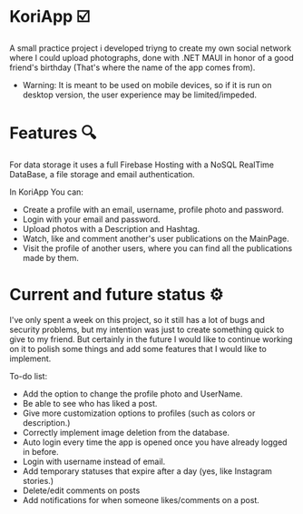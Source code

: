# KoriApp ☑️
A small practice project i developed triyng to create my own social network where I could upload photographs, done with .NET MAUI in honor of a good friend's birthday (That's where the name of the app comes from).  
- Warning: It is meant to be used on mobile devices, so if it is run on desktop version, the user experience may be limited/impeded.
# Features 🔍
For data storage it uses a full Firebase Hosting with a NoSQL RealTime DataBase, a file storage and email authentication.

In KoriApp You can:
* Create a profile with an email, username, profile photo and password.
* Login with your email and password.
* Upload photos with a Description and Hashtag.
* Watch, like and comment another's user publications on the MainPage.
* Visit the profile of another users, where you can find all the publications made by them.

# Current and future status ⚙️
I've only spent a week on this project, so it still has a lot of bugs and security problems, but my intention was just to create something quick to give to my friend.
But certainly in the future I would like to continue working on it to polish some things and add some features that I would like to implement.

To-do list:
* Add the option to change the profile photo and UserName.
* Be able to see who has liked a post.
* Give more customization options to profiles (such as colors or description.)
* Correctly implement image deletion from the database.
* Auto login every time the app is opened once you have already logged in before.
* Login with username instead of email.
* Add temporary statuses that expire after a day (yes, like Instagram stories.)
* Delete/edit comments on posts
* Add notifications for when someone likes/comments on a post.
